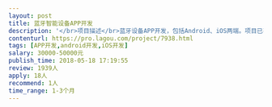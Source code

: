 ```yaml
---                
layout: post       
title: 蓝牙智能设备APP开发           
description: '</br>项目描述</br>蓝牙设备APP开发，包括Android、iOS两端。项目已有界面原型，主要需要解决后端高并发产生的程序不稳定的问题。</br></br>主要功能点</br>后端统计（有参考后台）</br>APP连接设备控制</br></br>可参考产品: 智能遥控器</br></br>人员要求</br>1、有后端高并发处理案例</br>2、良好的沟通能力</br>3、倾向于团队开发（个人需在广东省内）</br>4、需要见面沟通</br>'     
contenturl: https://pro.lagou.com/project/7938.html      
tags: [APP开发,android开发,iOS开发]            
salary: 30000-50000元          
publish_time: 2018-05-18 17:19:55         
review: 1939人                   
apply: 18人                   
recommend: 1人                   
time_range: 1-3个月              
---                 
```

